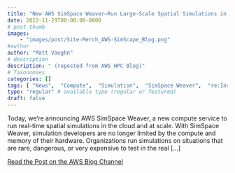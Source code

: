 ```yaml
---
title: "New AWS SimSpace Weaver–Run Large-Scale Spatial Simulations in the Cloud"
date: 2022-11-29T00:00:00-0800
# post thumb
images:
    - "images/post/Site-Merch_AWS-SimScape_Blog.png"
#author
author: "Matt Vaughn"
# description
description: " (reposted from AWS HPC Blog)"
# Taxonomies
categories: []
tags: [ "News",  "Compute",  "Simulation",  "SimSpace Weaver",  "re:Invent",  "Product Launch",  "hpcblog", ]
type: "regular" # available type (regular or featured)
draft: false
---
```


Today, we’re announcing AWS SimSpace Weaver, a new compute service to run real-time spatial simulations in the cloud and at scale. With SimSpace Weaver, simulation developers are no longer limited by the compute and memory of their hardware. Organizations run simulations on situations that are rare, dangerous, or very expensive to test in the real […]

<a href="https://aws.amazon.com/blogs/aws/new-aws-simspace-weaver-build-large-scale-spatial-simulations-in-the-cloud/" class="btn btn-primary btn-lg active" role="button" aria-pressed="true" style="margin-top: 8px;">Read the Post on the AWS Blog Channel</a>